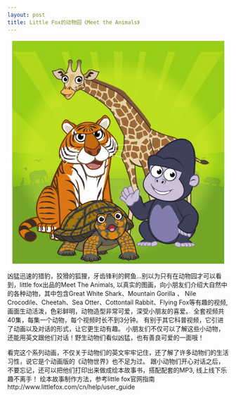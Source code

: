 ```yaml
---
layout: post
title: Little Fox的动物园《Meet the Animals》
---
```


![JoyBus.TK](/public/meetanimals.jpg)

<p>
	凶猛迅速的猎豹，狡猾的狐狸，牙齿锋利的鳄鱼...别以为只有在动物园才可以看到，little fox出品的Meet The Animals,
  以真实的图画，向小朋友们介绍大自然中的各种动物，其中包含Great White Shark、Mountain Gorilla 、 
  Nile Crocodile、Cheetah、Sea Otter、Cottontail Rabbit、Flying Fox等有趣的视频,
  画面生动活泼，色彩鲜明，动物造型非常可爱，深受小朋友的喜爱。
  全套视频共40集，每集一个动物，每个视频时长不到3分钟。
  有别于其它科普视频，它引进了动画以及对话的形式，让它更生动有趣。
  小朋友们不仅可以了解这些小动物，还能用英文跟他们对话！野生动物们看似凶猛，也有善良可爱的一面哦！
  </p>

<p>
看完这个系列动画，不仅关于动物们的英文牢牢记住，还了解了许多动物们的生活习性，说它是个动画版的《动物世界》也不足为过。
跟小动物们开心对话之后，不要忘记，还可以把他们打印出来做成绘本故事书，搭配配套的MP3, 线上线下乐趣不离手！
绘本故事制作方法，参考little fox官网指南 http://www.littlefox.com/cn/help/user_guide
</p>

